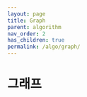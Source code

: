 ```yaml
---
layout: page
title: Graph
parent: algorithm
nav_order: 2
has_children: true
permalink: /algo/graph/
---
```


# 그래프